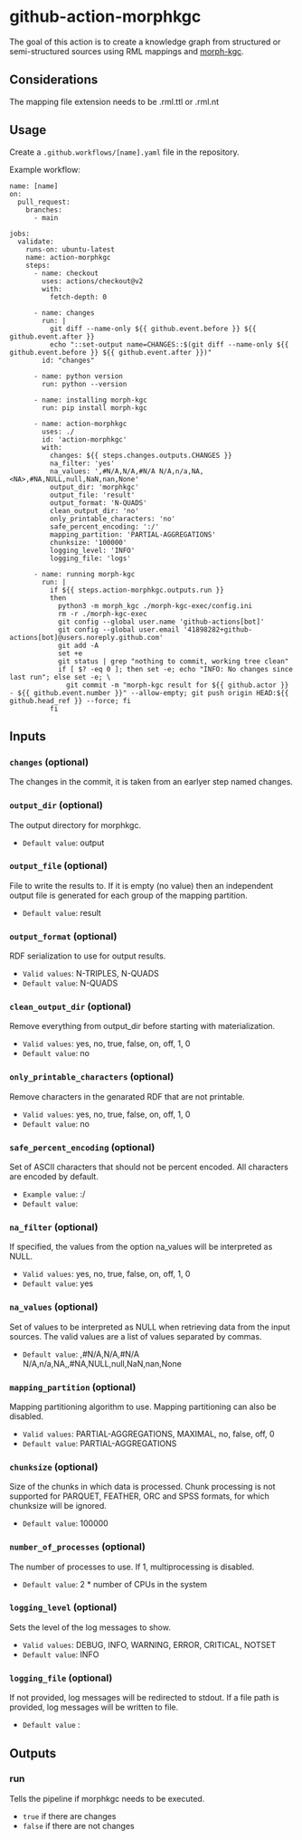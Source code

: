 # github-action-morphkgc
The goal of this action is to create a knowledge graph from structured or semi-structured sources using RML mappings and [morph-kgc](https://github.com/oeg-upm/morph-kgc). 
## Considerations
The mapping file extension needs to be .rml.ttl or .rml.nt
## Usage
Create a `.github.workflows/[name].yaml` file in the repository.

Example workflow:
```
name: [name]
on:   
  pull_request:
    branches:    
      - main

jobs:    
  validate:
    runs-on: ubuntu-latest
    name: action-morphkgc
    steps: 
      - name: checkout
        uses: actions/checkout@v2
        with: 
          fetch-depth: 0
          
      - name: changes
        run: | 
          git diff --name-only ${{ github.event.before }} ${{ github.event.after }}
          echo "::set-output name=CHANGES::$(git diff --name-only ${{ github.event.before }} ${{ github.event.after }})"
        id: "changes"
      
      - name: python version
        run: python --version

      - name: installing morph-kgc
        run: pip install morph-kgc

      - name: action-morphkgc
        uses: ./
        id: 'action-morphkgc'
        with:
          changes: ${{ steps.changes.outputs.CHANGES }}
          na_filter: 'yes'
          na_values: ',#N/A,N/A,#N/A N/A,n/a,NA,<NA>,#NA,NULL,null,NaN,nan,None'
          output_dir: 'morphkgc'
          output_file: 'result'
          output_format: 'N-QUADS'
          clean_output_dir: 'no'
          only_printable_characters: 'no'
          safe_percent_encoding: ':/'
          mapping_partition: 'PARTIAL-AGGREGATIONS'
          chunksize: '100000'
          logging_level: 'INFO'
          logging_file: 'logs'
      
      - name: running morph-kgc
        run: |
          if ${{ steps.action-morphkgc.outputs.run }}
          then
            python3 -m morph_kgc ./morph-kgc-exec/config.ini
            rm -r ./morph-kgc-exec
            git config --global user.name 'github-actions[bot]'
            git config --global user.email '41898282+github-actions[bot]@users.noreply.github.com'
            git add -A
            set +e
            git status | grep "nothing to commit, working tree clean"
            if [ $? -eq 0 ]; then set -e; echo "INFO: No changes since last run"; else set -e; \
              git commit -m "morph-kgc result for ${{ github.actor }} - ${{ github.event.number }}" --allow-empty; git push origin HEAD:${{ github.head_ref }} --force; fi
          fi

```
## Inputs
### `changes` (optional)
The changes in the commit, it is taken from an earlyer step named changes. 
### `output_dir` (optional)
The output directory for morphkgc.
- `Default value`: output
### `output_file`  (optional)
File to write the results to. If it is empty (no value) then an independent output file is generated for each group of the mapping partition.

- `Default value`: result
### `output_format` (optional)
RDF serialization to use for output results.

- `Valid values`: N-TRIPLES, N-QUADS
- `Default value`: N-QUADS
### `clean_output_dir` (optional)
Remove everything from output_dir before starting with materialization.

- `Valid values`: yes, no, true, false, on, off, 1, 0
- `Default value`: no
### `only_printable_characters` (optional)
Remove characters in the genarated RDF that are not printable.

- `Valid values`: yes, no, true, false, on, off, 1, 0
- `Default value`: no
### `safe_percent_encoding` (optional)
Set of ASCII characters that should not be percent encoded. All characters are encoded by default.

- `Example value`: :/
- `Default value`:
### `na_filter` (optional)
If specified, the values from the option na_values will be interpreted as NULL.

- `Valid values`: yes, no, true, false, on, off, 1, 0
- `Default value`: yes
### `na_values` (optional)
Set of values to be interpreted as NULL when retrieving data from the input sources. The valid values are a list of values separated by commas.

- `Default value`: ,#N/A,N/A,#N/A N/A,n/a,NA,<NA>,#NA,NULL,null,NaN,nan,None
### `mapping_partition` (optional)
Mapping partitioning algorithm to use. Mapping partitioning can also be disabled.

- `Valid values`: PARTIAL-AGGREGATIONS, MAXIMAL, no, false, off, 0
- `Default value`: PARTIAL-AGGREGATIONS
### `chunksize` (optional)
Size of the chunks in which data is processed. Chunk processing is not supported for PARQUET, FEATHER, ORC and SPSS formats, for which chunksize will be ignored.

- `Default value`: 100000
### `number_of_processes` (optional)
The number of processes to use. If 1, multiprocessing is disabled.

- `Default value`: 2 * number of CPUs in the system
### `logging_level` (optional)
Sets the level of the log messages to show.

- `Valid values`: DEBUG, INFO, WARNING, ERROR, CRITICAL, NOTSET
- `Default value`: INFO
### `logging_file` (optional)
If not provided, log messages will be redirected to stdout. If a file path is provided, log messages will be written to file.

- `Default value`   :
## Outputs
### run
Tells the pipeline if morphkgc needs to be executed.
- `true` if there are changes
- `false` if there are not changes
